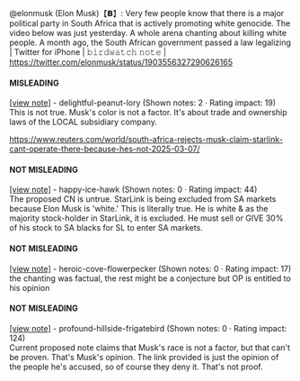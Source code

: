 @elonmusk (Elon Musk)【𝗕】: Very few people know that there is a major political party in South Africa that is actively promoting white genocide. The video below was just yesterday. A whole arena chanting about killing white people. A month ago, the South African government passed a law legalizing | Twitter for iPhone | 𝚋𝚒𝚛𝚍𝚠𝚊𝚝𝚌𝚑 𝚗𝚘𝚝𝚎 | https://twitter.com/elonmusk/status/1903556327290626165

#### MISLEADING

[[view note]](https://x.com/i/birdwatch/n/1903557516715278484) - delightful-peanut-lory (Shown notes: 2 · Rating impact: 19)\
This is not true. Musk's color is not a factor. It's about trade and ownership laws of the LOCAL subsidiary company.

https://www.reuters.com/world/south-africa-rejects-musk-claim-starlink-cant-operate-there-because-hes-not-2025-03-07/

#### NOT MISLEADING

[[view note]](https://x.com/i/birdwatch/n/1903649529909346752) - happy-ice-hawk (Shown notes: 0 · Rating impact: 44)\
The proposed CN is untrue. StarLink is being excluded from SA markets because Elon Musk is 'white.' This is literally true. He is white & as the majority stock-holder in StarLink, it is excluded. He must sell or GIVE 30% of his stock to SA blacks for SL to enter SA markets.

#### NOT MISLEADING

[[view note]](https://x.com/i/birdwatch/n/1903636367911055799) - heroic-cove-flowerpecker (Shown notes: 0 · Rating impact: 17)\
the chanting was factual, the rest might be a conjecture but OP is entitled to his opinion 

#### NOT MISLEADING

[[view note]](https://x.com/i/birdwatch/n/1903567981004693516) - profound-hillside-frigatebird (Shown notes: 0 · Rating impact: 124)\
Current proposed note claims that Musk's race is not a factor, but that can't be proven. That's Musk's opinion. The link provided is just the opinion of the people he's accused, so of course they deny it. That's not proof. 
